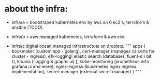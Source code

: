# about the infra:

* infra/a = bootstraped kubernetes env by aws on 6 ec2's, terraform & ansible (TODO).

* infra/b = aws managed kubernetes, terraform & aws eks.

* infra/c digital ocean managed infrastructute on droplets.
"""
apps {
    bookmaker (custom app - golang),
    cert-manager (manages ca certs for cluster - ingress), 
    efk-logging[
        elastic search (database),
        fluent-d / bit (),
        kibana ( logging & graphs ui)
    ],
    kube-monitoring (prometheus with grafana ui and more),
    nginx-ingress (kubernetes nginx ingress implementation),
    secret-manager (external secret manager)
}
"""